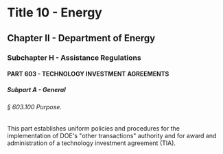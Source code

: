 
# Title 10 - Energy
## Chapter II - Department of Energy
### Subchapter H - Assistance Regulations
#### PART 603 - TECHNOLOGY INVESTMENT AGREEMENTS
##### Subpart A - General
###### § 603.100 Purpose.

This part establishes uniform policies and procedures for the implementation of DOE's "other transactions" authority and for award and administration of a technology investment agreement (TIA).
